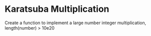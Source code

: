 # Karatsuba Multiplication

Create a function to implement a large number integer multiplication, length(number) > 10e20
